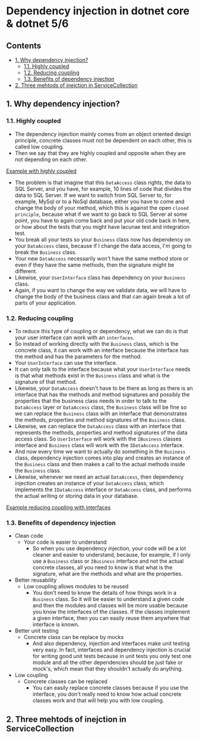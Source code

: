 # Dependency injection in dotnet core & dotnet 5/6  <!-- omit in toc -->

## Contents <!-- omit in toc -->

- [1. Why dependency injection?](#1-why-dependency-injection)
  - [1.1. Highly coupled](#11-highly-coupled)
  - [1.2. Reducing coupling](#12-reducing-coupling)
  - [1.3. Benefits of dependency injection](#13-benefits-of-dependency-injection)
- [2. Three mehtods of inejction in ServiceCollection](#2-three-mehtods-of-inejction-in-servicecollection)

## 1. Why dependency injection?

### 1.1. Highly coupled
- The dependency injection mainly comes from an object oriented design principle, concrete classes must not be dependent on each other, this is called low coupling.
- Then we say that they are highly coupled and opposite when they are not depending on each other.

[Example with highly coupled](ExampleObjectCompositionWithoutInterface)

- The problem is that imagine that this `DataAccess` class rights, the data to SQL Server, and you have, for example, 10 lines of code that divides the data to SQL Server. If we want to switch from SQL Server to, for example, MySql or to a NoSql database, either you have to come and change the body of your method, which this is against the open `closed principle`, because what if we want to go back to SQL Server at some point, you have to again come back and put your old code back in here, or how about the tests that you might have lacunae test and integration test.
- You break all your tests so your `Business` class now has dependency on your `DataAccess` class, because if I change the data access, I'm going to break the `Business` class.
- Your new `DataAccess` necessarily won't have the same method store or even if they have the same methods, then the signature might be different.
- Likewise, your `UserInterface` class has dependency on your `Business` class. 
- Again, if you want to change the way we validate data, we will have to change the body of the business class and that can again break a lot of parts of your application.

### 1.2. Reducing coupling

- To reduce this type of coupling or dependency, what we can do is that your user interface can work with an `interfaces`.
- So instead of working directly with the `Business` class, which is the concrete class, it can work with an interface because the interface has the method and has the parameters for the method.
- Your `UserInterface` can use the interface.
- It can only talk to the interface because what your `UserInterface` needs is that what methods exist in the `Business` class and what is the signature of that method.
- Likewise, your `DataAccess` doesn't have to be there as long as there is an interface that has the methods and method signatures and possibly the properties that the business class needs in order to talk to the `DataAccess` layer or `DataAccess` class, the `Business` class will be fine so we can replace the `Business` class with an interface that demonstrates the methods, properties and method signatures of the `Business` class.
- Likewise, we can replace the `DataAccess` class with an interface that represents the methods, properties and method signatures of the data access class. So `UserInterface` will work with the `IBusiness` classes interface and `Business` class will work with the `IDataAccess` interface.
- And now every time we want to actually do something in the `Business` class, dependency injection comes into play and creates an instance of the `Business` class and then makes a call to the actual methods inside the `Business` class.
- Likewise, whenever we need an actual `DataAccess`, then dependency injection creates an instance of your `DataAccess` class, which implements the `IDataAccess` interface or `DataAccess` class, and performs the actual writing or storing data in your database.

[Example reducing coupling with interfaces](ExampleObjectCompositionWithInterface)

### 1.3. Benefits of dependency injection
- Clean code
  - Your code is easier to understand
    - So when you use dependency injection, your code will be a lot cleaner and easier to understand, because, for example, if I only use a `Business` class or `IBusiness` interface and not the actual concrete classes, all you need to know is that what is the signature, what are the methods and what are the properties.
- Better reusability
  - Low coupling allows modules to be reused
    - You don't need to know the details of how things work in a `Business` class. So it will be easier to understand a given code and then the modules and classes will be more usable because you know the interfaces of the classes. If the classes implement a given interface, then you can easily reuse them anywhere that interface is known.
- Better unit testing
  - Concrete class can be replace by mocks
    - And also dependency, injection and interfaces make unit testing very easy. In fact, interfaces and dependency injection is crucial for writing good unit tests because in unit tests you only test one module and all the other dependencies should be just fake or mock's, which mean that they shouldn't actually do anything.
- Low coupling
  - Concrete classes can be replaced
    - You can easily replace concrete classes because if you use the interface, you don't really need to know how actual concrete classes work and that will help you with low coupling.

## 2. Three mehtods of inejction in ServiceCollection